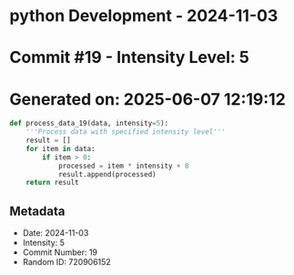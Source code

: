 ﻿# python Development - 2024-11-03
# Commit #19 - Intensity Level: 5
# Generated on: 2025-06-07 12:19:12
```python
def process_data_19(data, intensity=5):
    '''Process data with specified intensity level'''
    result = []
    for item in data:
        if item > 0:
            processed = item * intensity + 8
            result.append(processed)
    return result
```
## Metadata
- Date: 2024-11-03
- Intensity: 5
- Commit Number: 19
- Random ID: 720906152
